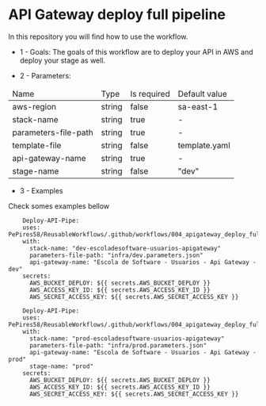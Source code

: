 # API Gateway deploy full pipeline

In this repository you will find how to use the workflow.

- 1 - Goals:
The goals of this workflow are to deploy your API in AWS and deploy your stage as well.

- 2 - Parameters:
<table>
    <thead>
        <tr>
            <td> 
                Name
            </td>
            <td>
                Type
            </td>
            <td>
                Is required
            </td>
            <td>
                Default value
            </td>
        <tr>
    </thead>
    <tbody>
        <tr>
            <td>
                aws-region
            </td>
            <td>
                string
            </td>
            <td>
                false
            </td>
            <td>
                sa-east-1
            </td>
        </tr>
        <tr>
            <td>
                stack-name
            </td>
            <td>
                string
            </td>
            <td>
                true
            </td>
            <td>
                -
            </td>
        </tr>
        <tr>
            <td>
                parameters-file-path
            </td>
            <td>
                string
            </td>
            <td>
                true
            </td>
            <td>
                -
            </td>
        </tr>
        <tr>
            <td>
               template-file
            </td>
            <td>
                string
            </td>
            <td>
                false
            </td>
            <td>
                template.yaml
            </td>
        </tr>
        <tr>
            <td>
                api-gateway-name
            </td>
            <td>
                string
            </td>
            <td>
                true
            </td>
            <td>
                -
            </td>
        </tr>
        <tr>
            <td>
                stage-name
            </td>
            <td>
                string
            </td>
            <td>
                false
            </td>
            <td>
                "dev"
            </td>
        </tr>
    <tbody>
</table>

- 3 - Examples

Check somes examples bellow

```
    Deploy-API-Pipe:
    uses: PePires58/ReusableWorkflows/.github/workflows/004_apigateway_deploy_full_pipeline.yaml@main
    with: 
      stack-name: "dev-escoladesoftware-usuarios-apigateway"
      parameters-file-path: "infra/dev.parameters.json"
      api-gateway-name: "Escola de Software - Usuarios - Api Gateway - dev"
    secrets:
      AWS_BUCKET_DEPLOY: ${{ secrets.AWS_BUCKET_DEPLOY }}
      AWS_ACCESS_KEY_ID: ${{ secrets.AWS_ACCESS_KEY_ID }}
      AWS_SECRET_ACCESS_KEY: ${{ secrets.AWS_SECRET_ACCESS_KEY }}
```

```
    Deploy-API-Pipe:
    uses: PePires58/ReusableWorkflows/.github/workflows/004_apigateway_deploy_full_pipeline.yaml@main
    with: 
      stack-name: "prod-escoladesoftware-usuarios-apigateway"
      parameters-file-path: "infra/prod.parameters.json"
      api-gateway-name: "Escola de Software - Usuarios - Api Gateway - prod"
      stage-name: "prod"
    secrets:
      AWS_BUCKET_DEPLOY: ${{ secrets.AWS_BUCKET_DEPLOY }}
      AWS_ACCESS_KEY_ID: ${{ secrets.AWS_ACCESS_KEY_ID }}
      AWS_SECRET_ACCESS_KEY: ${{ secrets.AWS_SECRET_ACCESS_KEY }}
```